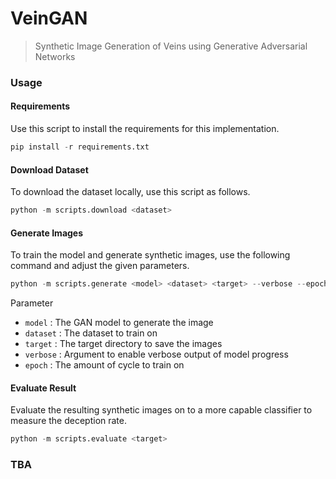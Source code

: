 # VeinGAN
> Synthetic Image Generation of Veins using Generative Adversarial Networks

### Usage

#### Requirements
Use this script to install the requirements for this implementation.

```python
pip install -r requirements.txt
```

#### Download Dataset
To download the dataset locally, use this script as follows.
```python
python -m scripts.download <dataset>
```

#### Generate Images
To train the model and generate synthetic images, use the following command and adjust the given parameters.
```python
python -m scripts.generate <model> <dataset> <target> --verbose --epoch=<epoch>
```

Parameter
- `model` : The GAN model to generate the image
- `dataset` : The dataset to train on
- `target` : The target directory to save the images
- `verbose` : Argument to enable verbose output of model progress
- `epoch` : The amount of cycle to train on


#### Evaluate Result
Evaluate the resulting synthetic images on to a more capable classifier to measure the deception rate.
```python
python -m scripts.evaluate <target>
```

### TBA
